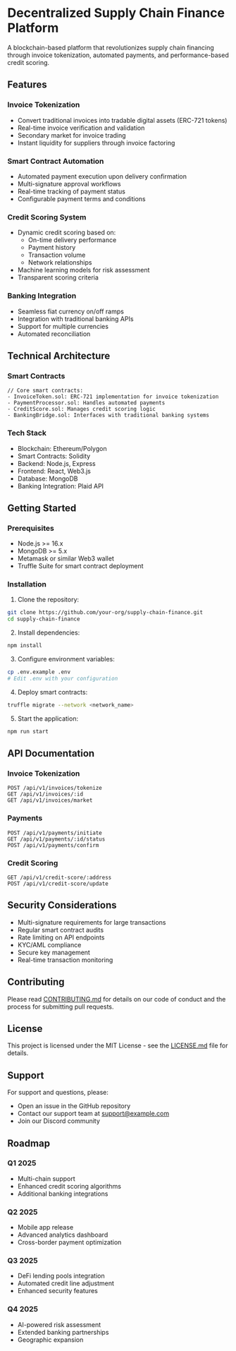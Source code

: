 # Decentralized Supply Chain Finance Platform

A blockchain-based platform that revolutionizes supply chain financing through invoice tokenization, automated payments, and performance-based credit scoring.

## Features

### Invoice Tokenization
- Convert traditional invoices into tradable digital assets (ERC-721 tokens)
- Real-time invoice verification and validation
- Secondary market for invoice trading
- Instant liquidity for suppliers through invoice factoring

### Smart Contract Automation
- Automated payment execution upon delivery confirmation
- Multi-signature approval workflows
- Real-time tracking of payment status
- Configurable payment terms and conditions

### Credit Scoring System
- Dynamic credit scoring based on:
    - On-time delivery performance
    - Payment history
    - Transaction volume
    - Network relationships
- Machine learning models for risk assessment
- Transparent scoring criteria

### Banking Integration
- Seamless fiat currency on/off ramps
- Integration with traditional banking APIs
- Support for multiple currencies
- Automated reconciliation

## Technical Architecture

### Smart Contracts
```solidity
// Core smart contracts:
- InvoiceToken.sol: ERC-721 implementation for invoice tokenization
- PaymentProcessor.sol: Handles automated payments
- CreditScore.sol: Manages credit scoring logic
- BankingBridge.sol: Interfaces with traditional banking systems
```

### Tech Stack
- Blockchain: Ethereum/Polygon
- Smart Contracts: Solidity
- Backend: Node.js, Express
- Frontend: React, Web3.js
- Database: MongoDB
- Banking Integration: Plaid API

## Getting Started

### Prerequisites
- Node.js >= 16.x
- MongoDB >= 5.x
- Metamask or similar Web3 wallet
- Truffle Suite for smart contract deployment

### Installation

1. Clone the repository:
```bash
git clone https://github.com/your-org/supply-chain-finance.git
cd supply-chain-finance
```

2. Install dependencies:
```bash
npm install
```

3. Configure environment variables:
```bash
cp .env.example .env
# Edit .env with your configuration
```

4. Deploy smart contracts:
```bash
truffle migrate --network <network_name>
```

5. Start the application:
```bash
npm run start
```

## API Documentation

### Invoice Tokenization
```
POST /api/v1/invoices/tokenize
GET /api/v1/invoices/:id
GET /api/v1/invoices/market
```

### Payments
```
POST /api/v1/payments/initiate
GET /api/v1/payments/:id/status
POST /api/v1/payments/confirm
```

### Credit Scoring
```
GET /api/v1/credit-score/:address
POST /api/v1/credit-score/update
```

## Security Considerations

- Multi-signature requirements for large transactions
- Regular smart contract audits
- Rate limiting on API endpoints
- KYC/AML compliance
- Secure key management
- Real-time transaction monitoring

## Contributing

Please read [CONTRIBUTING.md](CONTRIBUTING.md) for details on our code of conduct and the process for submitting pull requests.

## License

This project is licensed under the MIT License - see the [LICENSE.md](LICENSE.md) file for details.

## Support

For support and questions, please:
- Open an issue in the GitHub repository
- Contact our support team at support@example.com
- Join our Discord community

## Roadmap

### Q1 2025
- Multi-chain support
- Enhanced credit scoring algorithms
- Additional banking integrations

### Q2 2025
- Mobile app release
- Advanced analytics dashboard
- Cross-border payment optimization

### Q3 2025
- DeFi lending pools integration
- Automated credit line adjustment
- Enhanced security features

### Q4 2025
- AI-powered risk assessment
- Extended banking partnerships
- Geographic expansion
